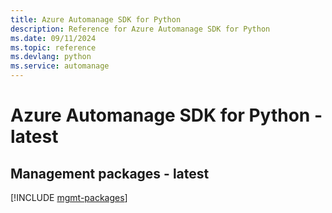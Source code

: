 ```yaml
---
title: Azure Automanage SDK for Python
description: Reference for Azure Automanage SDK for Python
ms.date: 09/11/2024
ms.topic: reference
ms.devlang: python
ms.service: automanage
---
```

# Azure Automanage SDK for Python - latest

## Management packages - latest
[!INCLUDE [mgmt-packages](automanage-mgmt-index.md)]